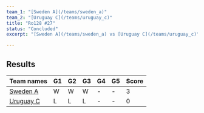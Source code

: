 ```yaml
---
team_1: "[Sweden A](/teams/sweden_a)"
team_2: "[Uruguay C](/teams/uruguay_c)"
title: "Ro128 #27"
status: "Concluded"
excerpt: "[Sweden A](/teams/sweden_a) vs [Uruguay C](/teams/uruguay_c)"

---
```

## Results

| Team names | G1 | G2 | G3 | G4 | G5 | Score |
| -- | -- | -- | -- | -- | -- | -- |
| [Sweden A](/teams/sweden_a) | W | W | W | - | - | 3 |
| [Uruguay C](/teams/uruguay_c) | L | L | L | - | - | 0 |
